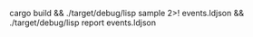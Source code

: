 cargo build && ./target/debug/lisp sample 2>! events.ldjson && ./target/debug/lisp report events.ldjson

